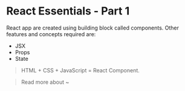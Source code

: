 # React Essentials - Part 1

React app are created using building block called components.
Other features and concepts required are:
- JSX
- Props
- State

> HTML + CSS + JavaScript = React Component.

> Read more about ~